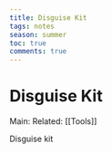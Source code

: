 ---title: Disguise Kittags: notesseason: summertoc: truecomments: true---
# Disguise Kit
Main:
Related: [[Tools]]

Disguise kit
